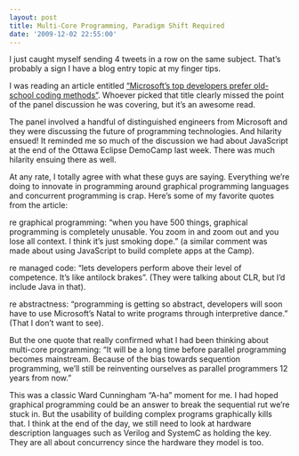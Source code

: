 ```yaml
---
layout: post
title: Multi-Core Programming, Paradigm Shift Required
date: '2009-12-02 22:55:00'
---
```



I just caught myself sending 4 tweets in a row on the same subject. That’s probably a sign I have a blog entry topic at my finger tips.

I was reading an article entitled [“Microsoft’s top developers prefer old-school coding methods”](http://www.computerworld.com/s/article/9141465/Microsoft_s_top_developers_prefer_old_school_coding_methods). Whoever picked that title clearly missed the point of the panel discussion he was covering, but it’s an awesome read.

The panel involved a handful of distinguished engineers from Microsoft and they were discussing the future of programming technologies. And hilarity ensued! It reminded me so much of the discussion we had about JavaScript at the end of the Ottawa Eclipse DemoCamp last week. There was much hilarity ensuing there as well.

At any rate, I totally agree with what these guys are saying. Everything we’re doing to innovate in programming around graphical programming languages and concurrent programming is crap. Here’s some of my favorite quotes from the article:

re graphical programming: “when you have 500 things, graphical programming is completely unusable. You zoom in and zoom out and you lose all context. I think it’s just smoking dope.” (a similar comment was made about using JavaScript to build complete apps at the Camp).

re managed code: “lets developers perform above their level of competence. It’s like antilock brakes”. (They were talking about CLR, but I’d include Java in that).

re abstractness: “programming is getting so abstract, developers will soon have to use Microsoft’s Natal to write programs through interpretive dance.” (That I don’t want to see).

But the one quote that really confirmed what I had been thinking about multi-core programming: “It will be a long time before parallel programming becomes mainstream. Because of the bias towards sequention programming, we’ll still be reinventing ourselves as parallel programmers 12 years from now.”

This was a classic Ward Cunningham “A-ha” moment for me. I had hoped graphical programming could be an answer to break the sequential rut we’re stuck in. But the usability of building complex programs graphically kills that. I think at the end of the day, we still need to look at hardware description languages such as Verilog and SystemC as holding the key. They are all about concurrency since the hardware they model is too.


